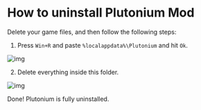 # How to uninstall Plutonium Mod

Delete your game files, and then follow the following steps:

1. Press `Win+R` and paste `%localappdata%\Plutonium` and hit `Ok`.

![img](https://i.imgur.com/VQ8bL9w.png)

2. Delete everything inside this folder.

![img](https://i.imgur.com/Ov7sr5B.png)

Done! Plutonium is fully uninstalled.